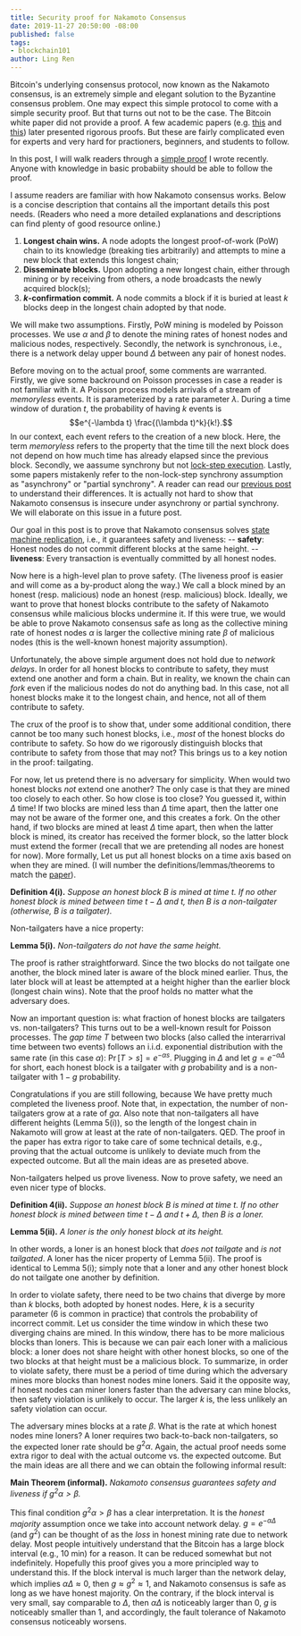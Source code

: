 ```yaml
---
title: Security proof for Nakamoto Consensus
date: 2019-11-27 20:50:00 -08:00
published: false
tags:
- blockchain101
author: Ling Ren
---
```


Bitcoin's underlying consensus protocol, now known as the Nakamoto consensus, is an extremely simple and elegant solution to the Byzantine consensus problem. One may expect this simple protocol to come with a simple security proof. But that turns out not to be the case. The Bitcoin white paper did not provide a proof. A few academic papers (e.g. [this](https://eprint.iacr.org/2014/765) and [this](https://eprint.iacr.org/2016/454)) later presented rigorous proofs. But these are fairly complicated even for experts and very hard for practioners, beginners, and students to follow. 

In this post, I will walk readers through a [simple proof](https://eprint.iacr.org/2019/943) I wrote recently. Anyone with knowledge in basic probabiity should be able to follow the proof. 

I assume readers are familiar with how Nakamoto consensus works. Below is a concise description that contains all the important details this post needs. (Readers who need a more detailed explanations and descriptions can find plenty of good resource online.)
1. **Longest chain wins.** A node adopts the longest proof-of-work (PoW) chain to its knowledge (breaking ties arbitrarily) and attempts to mine a new block that extends this longest chain;
2. **Disseminate blocks.** Upon adopting a new longest chain, either through mining or by receiving from others, a node broadcasts the newly acquired block(s);
3. **$k$-confirmation commit.** A node commits a block if it is buried at least $k$ blocks deep in the longest chain adopted by that node.

We will make two assumptions. Firstly, PoW mining is modeled by Poisson processes. We use $\alpha$ and $\beta$ to denote the mining rates of honest nodes and malicious nodes, respectively. Secondly, the network is synchronous, i.e., there is a network delay upper bound $\Delta$ between any pair of honest nodes. 

Before moving on to the actual proof, some comments are warranted. Firstly, we give some backround on Poisson processes in case a reader is not familiar with it. A Poisson process models arrivals of a stream of *memoryless* events. It is parameterized by a rate parameter $\lambda$. During a time window of duration $t$, the probability of having $k$ events is $$e^{-\lambda t} \frac{(\lambda t)^k}{k!}.$$
In our context, each event refers to the creation of a new block. Here, the term *memoryless* refers to the property that the time till the next block does not depend on how much time has already elapsed since the previous block. Secondly, we aassume synchrony but not [lock-step execution](https://decentralizedthoughts.github.io/2019-11-11-authenticated-synchronous-bft/). Lastly, some papers mistakenly refer to the non-lock-step synchrony assumption as "asynchrony" or "partial synchrony". A reader can read our [previous post](https://decentralizedthoughts.github.io/2019-06-01-2019-5-31-models/) to understand their differences. It is actually not hard to show that Nakamoto consensus is insecure under asynchrony or partial synchrony. We will elaborate on this issue in a future post.

Our goal in this post is to prove that Nakamoto consensus solves [state machine replication](https://decentralizedthoughts.github.io/2019-10-15-consensus-for-state-machine-replication/), i.e., it guarantees safety and liveness:
-- **safety**: Honest nodes do not commit different blocks at the same height.
-- **liveness**: Every transaction is eventually committed by all honest nodes. 

Now here is a high-level plan to prove safety. (The liveness proof is easier and will come as a by-product along the way.) We call a block mined by an honest (resp. malicious) node an honest (resp. malicious) block. Ideally, we want to prove that honest blocks contribute to the safety of Nakamoto consensus while malicious blocks undermine it. If this were true, we would be able to prove Nakamoto consensus safe as long as the collective mining rate of honest nodes $\alpha$ is larger the collective mining rate $\beta$ of malicious nodes (this is the well-known honest majority assumption).

Unfortunately, the above simple argument does not hold due to *network delays*. In order for all honest blocks to contribute to safety, they must extend one another and form a chain. But in reality, we known the chain can *fork* even if the malicious nodes do not do anything bad. In this case, not all honest blocks make it to the longest chain, and hence, not all of them contribute to safety. 

The crux of the proof is to show that, under some additional condition, there cannot be too many such honest blocks, i.e., *most* of the honest blocks do contribute to safety. So how do we rigorously distinguish blocks that contribute to safety from those that may not? This brings us to a key notion in the proof: tailgating. 

For now, let us pretend there is no adversary for simplicity. When would two honest blocks *not* extend one another? The only case is that they are mined too closely to each other. So how close is too close? You guessed it, within $\Delta$ time! If two blocks are mined less than $\Delta$ time apart, then the latter one may not be aware of the former one, and this creates a fork. On the other hand, if two blocks are mined at least $\Delta$ time apart, then when the latter block is mined, its creator has received the former block, so the latter block must extend the former (recall that we are pretending all nodes are honest for now). More formally, Let us put all honest blocks on a time axis based on when they are mined. (I will number the definitions/lemmas/theorems to match the [paper](https://eprint.iacr.org/2019/943)). 

**Definition 4(i).** *Suppose an honest block $B$ is mined at time $t$. If no other honest block is mined between time $t-\Delta$ and $t$, then $B$ is a non-tailgater (otherwise, $B$ is a tailgater).*

Non-tailgaters have a nice property:

**Lemma 5(i).** *Non-tailgaters do not have the same height.*

The proof is rather straightforward. Since the two blocks do not tailgate one another, the block mined later is aware of the block mined earlier. Thus, the later block will at least be attempted at a height higher than the earlier block (longest chain wins). Note that the proof holds no matter what the adversary does.

Now an important question is: what fraction of honest blocks are tailgaters vs. non-tailgaters? This turns out to be a well-known result for Poisson processes. The *gap time* $T$ between two blocks (also called the interarrival time between two events) follows an i.i.d. exponential distribution with the same rate (in this case $\alpha$): $\Pr[T>s] = e^{-\alpha s}$. Plugging in $\Delta$ and let $g=e^{-\alpha\Delta}$ for short, each honest block is a tailgater with $g$ probability and is a non-tailgater with $1-g$ probability.

Congratulations if you are still following, because We have pretty much completed the liveness proof. Note that, in expectation, the number of non-tailgaters grow at a rate of $g\alpha$. Also note that non-tailgaters all have different heights (Lemma 5(i)), so the length of the longest chain in Nakamoto will grow at least at the rate of non-tailgaters. QED.  The proof in the paper has extra rigor to take care of some technical details, e.g., proving that the actual outcome is unlikely to deviate much from the expected outcome. But all the main ideas are as preseted above.

Non-tailgaters helped us prove liveness. Now to prove safety, we need an even nicer type of blocks.

**Definition 4(ii).** *Suppose an honest block $B$ is mined at time $t$. If no other honest block is mined between time $t-\Delta$ and $t+\Delta$, then $B$ is a loner.*

**Lemma 5(ii).** *A loner is the only honest block at its height.*

In other words, a loner is an honest block that *does not tailgate* and *is not tailgated*. A loner has the nicer property of Lemma 5(ii). The proof is identical to Lemma 5(i); simply note that a loner and any other honest block do not tailgate one another by definition.

In order to violate safety, there need to be two chains that diverge by more than $k$ blocks, both adopted by honest nodes.
Here, $k$ is a security parameter (6 is common in practice) that controls the probability of incorrect commit. Let us consider the time window in which these two diverging chains are mined. In this window, there has to be more malicious blocks than loners. This is because we can pair each loner with a malicious block: a loner does not share height with other honest blocks, so one of the two blocks at that height must be a malicious block. To summarize, in order to violate safety, there must be a period of time during which the adversary mines more blocks than honest nodes mine loners. Said it the opposite way, if honest nodes can miner loners faster than the adversary can mine blocks, then safety violation is unlikely to occur. The larger $k$ is, the less unlikely an safety violation can occur. 

The adversary mines blocks at a rate $\beta$. What is the rate at which honest nodes mine loners? A loner requires two back-to-back non-tailgaters, so the expected loner rate should be $g^2 \alpha$. Again, the actual proof needs some extra rigor to deal with the actual outcome vs. the expected outcome. But the main ideas are all there and we can obtain the following informal result: 

**Main Theorem (informal).** *Nakamoto consensus guarantees safety and liveness if $g^2 \alpha >\beta$.*

This final condition $g^2 \alpha > \beta$ has a clear interpretation. It is the *honest majority* assumption once we take into account network delay. $g=e^{-\alpha\Delta}$ (and $g^2$) can be thought of as the *loss* in honest mining rate due to network delay. Most people intuitively understand that the Bitcoin has a large block interval (e.g., 10 min) for a reason. It can be reduced somewhat but not indefinitely. Hopefully this proof gives you a more principled way to understand this. If the block interval is much larger than the network delay, which implies $\alpha\Delta \approx 0$, then $g \approx g^2 \approx 1$, and Nakamoto consensus is safe as long as we have honest majority. On the contrary, if the block interval is very small, say comparable to $\Delta$, then $\alpha\Delta$ is noticeably larger than 0, $g$ is noticeably smaller than 1, and accordingly, the fault tolerance of Nakamoto consensus noticeably worsens.  
